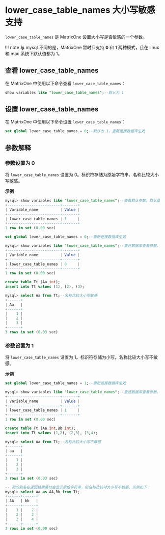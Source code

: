 # lower_case_table_names 大小写敏感支持

`lower_case_table_names` 是 MatrixOne 设置大小写是否敏感的一个参数。

!!! note
    与 mysql 不同的是，MatrixOne 暂时只支持 **0** 和 **1** 两种模式，且在 linux 和 mac 系统下默认值都为 1。

## 查看 lower_case_table_names

在 MatrixOne 中使用以下命令查看 `lower_case_table_names`：

```sql
show variables like "lower_case_table_names";--默认为 1
```

## 设置 lower_case_table_names

在 MatrixOne 中使用以下命令设置 `lower_case_table_names`：

```sql
set global lower_case_table_names = 0;--默认为 1，重新连接数据库生效
```

## 参数解释

### 参数设置为 0

将 `lower_case_table_names` 设置为 0。标识符存储为原始字符串，名称比较大小写敏感。

**示例**

```sql
mysql> show variables like "lower_case_table_names";--查看默认参数，默认值为 1
+------------------------+-------+
| Variable_name          | Value |
+------------------------+-------+
| lower_case_table_names | 1     |
+------------------------+-------+
1 row in set (0.00 sec)

set global lower_case_table_names = 0;--重新连接数据库生效

mysql> show variables like "lower_case_table_names";--重连数据库查看参数，修改成功
+------------------------+-------+
| Variable_name          | Value |
+------------------------+-------+
| lower_case_table_names | 0     |
+------------------------+-------+
1 row in set (0.00 sec)

create table Tt (Aa int);
insert into Tt values (1), (2), (3);

mysql> select Aa from Tt;--名称比较大小写敏感
+------+
| Aa   |
+------+
|    1 |
|    2 |
|    3 |
+------+
3 rows in set (0.03 sec)
```

### 参数设置为 1

将 `lower_case_table_names` 设置为 1。标识符存储为小写，名称比较大小写不敏感。

**示例**

```sql
set global lower_case_table_names = 1;--重新连接数据库生效

mysql> show variables like "lower_case_table_names";--重连数据库查看参数，修改成功
+------------------------+-------+
| Variable_name          | Value |
+------------------------+-------+
| lower_case_table_names | 1     |
+------------------------+-------+
1 row in set (0.00 sec)

create table Tt (Aa int,Bb int);
insert into Tt values (1,2), (2,3), (3,4);

mysql> select Aa from Tt;--名称比较大小写不敏感
+------+
| aa   |
+------+
|    1 |
|    2 |
|    3 |
+------+
3 rows in set (0.03 sec)

-- 列的别名在返回结果集时会显示原始字符串，但名称比较时大小写不敏感，示例如下：
mysql> select Aa as AA,Bb from Tt;
+------+------+
| AA   | bb   |
+------+------+
|    1 |    2 |
|    2 |    3 |
|    3 |    4 |
+------+------+
3 rows in set (0.00 sec)
```